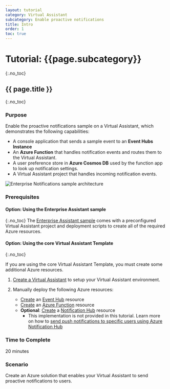 ```yaml
---
layout: tutorial
category: Virtual Assistant
subcategory: Enable proactive notifications 
title: Intro
order: 1
toc: true
---
```


# Tutorial: {{page.subcategory}}
{:.no_toc}
## {{ page.title }}
{:.no_toc}

### Purpose

Enable the proactive notifications sample on a Virtual Assistant, which demonstrates the following capabilities:
- A console application that sends a sample event to an **Event Hubs Instance**
- An **Azure Function** that handles notification events and routes them to the Virtual Assistant.
- A user preference store in **Azure Cosmos DB** used by the function app to look up notification settings.
- A Virtual Assistant project that handles incoming notification events.

![Enterprise Notifications sample architecture]({{site.baseurl}}/assets/images/enterprisenotifications-architecture.png)

### Prerequisites
#### Option: Using the Enterprise Assistant sample
{:.no_toc}
The [Enterprise Assistant sample]({{site.baseurl}}/virtual-assistant/samples/enterprise-assistant) comes with a preconfigured Virtual Assistant project and deployment scripts to create all of the required Azure resources.

#### Option: Using the core Virtual Assistant Template
{:.no_toc}

If you are using the core Virtual Assistant Template, you must create some additional Azure resources.

1. [Create a Virtual Assistant]({{site.baseurl}}/virtual-assistant/tutorials/csharp/create-assistant/1-intro/) to setup your Virtual Assistant environment.

1. Manually deploy the following Azure resources:
    - [Create](https://ms.portal.azure.com/#create/Microsoft.EventHub) an [Event Hub](https://azure.microsoft.com/en-us/services/event-hubs/) resource
    - [Create](https://ms.portal.azure.com/#create/Microsoft.FunctionApp) an [Azure Function](https://azure.microsoft.com/en-us/services/functions/) resource
    - **Optional**: [Create](https://ms.portal.azure.com/#create/Microsoft.NotificationHub) a [Notification Hub](https://azure.microsoft.com/en-us/services/notification-hubs/) resource
         - This implementation is not provided in this tutorial. Learn more on how to [send push notifications to specific users using Azure Notification Hub](https://docs.microsoft.com/en-us/azure/notification-hubs/notification-hubs-aspnet-backend-ios-apple-apns-notification) 

### Time to Complete
20 minutes

### Scenario
Create an Azure solution that enables your Virtual Assistant to send proactive notifications to users.

